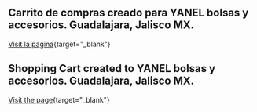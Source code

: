 ## Carrito de compras creado para YANEL bolsas y accesorios. Guadalajara, Jalisco MX.

[Visit la página](https://yanel.netlify.app){target="_blank"}



## Shopping Cart created to YANEL bolsas y accesorios. Guadalajara, Jalisco MX.

[Visit the page](https://yanel.netlify.app){target="_blank"}

